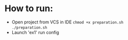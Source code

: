 # How to run:
- Open project from VCS in IDE
`chmod +x preparation.sh`
`./preparation.sh`
- Launch 'ex1' run config
